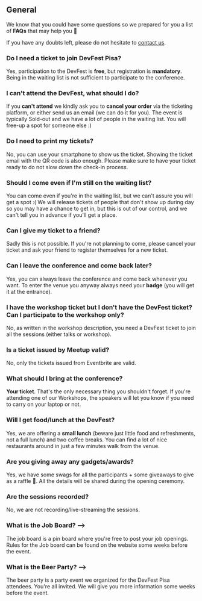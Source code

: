 ## General

We know that you could have some questions so we prepared for you a list of **FAQs** that may help you 💪

If you have any doubts left, please do not hesitate to [contact us](mailto:pisagdg+devfest@gmail.com).

<!-- ### How do I get there?

You can easily reach **Polo Fibonacci** with public transportation or just by walking. Please check the [location page](/location) where you can find further details. -->

### Do I need a ticket to join DevFest Pisa?

Yes, participation to the DevFest is **free**, but registration is **mandatory**. Being in the waiting list is not sufficient to participate to the conference.

### I can't attend the DevFest, what should I do?

If you **can't attend** we kindly ask you to **cancel your order** via the ticketing platform, or either send us an email (we can do it for you). The event is typically Sold-out and we have a lot of people in the waiting list. You will free-up a spot for someone else :)

### Do I need to print my tickets?

No, you can use your smartphone to show us the ticket. Showing the ticket email with the QR code is also enough. Please make sure to have your ticket ready to do not slow down the check-in process.

### Should I come even if I'm still on the waiting list?

You can come even if you're in the waiting list, but we can't assure you will get a spot :( We will release tickets of people that don't show up during day so you may have a chance to get in, but this is out of our control, and we can't tell you in advance if you'll get a place.

### Can I give my ticket to a friend?

Sadly this is not possible. If you're not planning to come, please cancel your ticket and ask your friend to register themselves for a new ticket.

### Can I leave the conference and come back later?

Yes, you can always leave the conference and come back whenever you want. To enter the venue you anyway always need your **badge** (you will get it at the entrance).

### I have the workshop ticket but I don't have the DevFest ticket? Can I participate to the workshop only?

No, as written in the workshop description, you need a DevFest ticket to join all the sessions (either talks or workshop).

### Is a ticket issued by Meetup valid?

No, only the tickets issued from Eventbrite are valid. 
<!-- You can take one from this [platform](https://devfestpisa2024.eventbrite.com). -->

### What should I bring at the conference?

**Your ticket**. That's the only necessary thing you shouldn't forget. If you're attending one of our Workshops, the speakers will let you know if you need to carry on your laptop or not.

### Will I get food/lunch at the DevFest?

Yes, we are offering a **small lunch** (beware just little food and refreshments, not a full lunch) and two coffee breaks. You can find a lot of nice restaurants around in just a few minutes walk from the venue.

### Are you giving away any gadgets/awards?

Yes, we have some swags for all the participants + some giveaways to give as a raffle 🎁. All the details will be shared during the opening ceremony.

### Are the sessions recorded?

No, we are not recording/live-streaming the sessions.

### What is the Job Board? -->

The job board is a pin board where you're free to post your job openings. Rules for the Job board can be found on the website some weeks before the event.

### What is the Beer Party? -->

The beer party is a party event we organized for the DevFest Pisa attendees. You're all invited. We will give you more information some weeks before the event.
<!-- It will be at "Lo Spaventapasseri - The Scare Crow", all the details are here: There Will Be No DevFest Without A Networking Beer! -->
